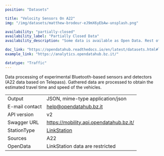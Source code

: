 ```yaml
---
position: "Datasets"

title: "Velocity Sensors On A22"
img: "/img/datasets/matthew-brodeur-eJ9mX6yEbAw-unsplash.png"

availability: "partially-closed"
availability_label: "Partially Closed Data"
availability_description: "Some data is available as Open Data. Rest of data is closed or restricted to project collaboration."

doc_link: "https://opendatahub.readthedocs.io/en/latest/datasets.html#linkstation-dataset"
example_link: "https://analytics.opendatahub.bz.it/"

datatype: "Traffic"
---
```


Data processing of experimental Bluetooth-based sensors and detectors (A22 data based on Telepass). Gathered data are processed to obtain the estimated travel time and speed of the vehicles.

|                |                                         |
| :------------- | --------------------------------------- |
| Output         | JSON, mime-type application/json        |
| E-mail contact | help@opendatahub.bz.it                  |
| API version    | v2                                      |
| Swagger URL    | https://mobility.api.opendatahub.bz.it/ |
| StationType    | [LinkStation](https://mobility.api.opendatahub.bz.it/v2/flat/LinkStation)                      |
| Sources        | A22                                     |
| OpenData       | LinkStation data are restricted                 |
